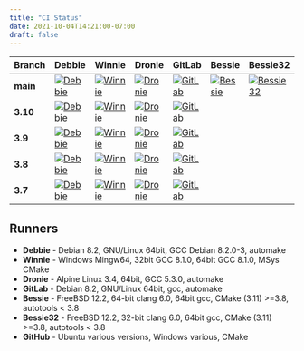 ```yaml
---
title: "CI Status"
date: 2021-10-04T14:21:00-07:00
draft: false
---
```


| Branch | Debbie | Winnie | Dronie | GitLab | Bessie | Bessie32 | GitHub |
| ------ | ------ | ------ | ------ | ------ | ------ | -------- | ------ |
| **main** | [![Debbie](https://debbie.postgis.net/buildStatus/icon?job=GEOS_Master)](https://debbie.postgis.net/view/GEOS/job/GEOS_Master/) | [![Winnie](https://winnie.postgis.net:444/view/GEOS/job/GEOS_Master/badge/icon)](https://winnie.postgis.net:444/view/GEOS/job/GEOS_Master/) | [![Dronie](https://dronie.osgeo.org/api/badges/geos/geos/status.svg?ref=refs/heads/main)](https://dronie.osgeo.org/geos/geos?ref=refs/heads/main) | [![GitLab](https://gitlab.com/geos/libgeos/badges/main/pipeline.svg)](https://gitlab.com/geos/libgeos/commits/main) | [![Bessie](https://debbie.postgis.net/buildStatus/icon?job=GEOS_Worker_Run/label=bessie&BRANCH=main)](https://debbie.postgis.net/view/GEOS/job/GEOS_Worker_Run/label=bessie) | [![Bessie32](https://debbie.postgis.net/buildStatus/icon?job=GEOS_Worker_Run/label=bessie32&BRANCH=main)](https://debbie.postgis.net/view/GEOS/job/GEOS_Worker_Run/label=bessie32) | [![GitHub](https://github.com/libgeos/geos/workflows/CI/badge.svg?branch=main)](https://github.com/libgeos/geos/actions?query=workflow%3ACI+branch%3Amain) |
| **3.10** | [![Debbie](https://debbie.postgis.net/buildStatus/icon?job=GEOS_Branch_3.10)](https://debbie.postgis.net/view/job/GEOS_Branch_3.10/) | [![Winnie](https://winnie.postgis.net:444/view/GEOS/job/GEOS_Branch_3.10/badge/icon)](https://winnie.postgis.net:444/view/GEOS/job/GEOS_Branch_3.10/) | [![Dronie](https://dronie.osgeo.org/api/badges/geos/geos/status.svg?ref=refs/heads/3.10)](https://dronie.osgeo.org/geos/geos?refs/heads/3.10) | [![GitLab](https://gitlab.com/geos/libgeos/badges/3.10/pipeline.svg)](https://gitlab.com/geos/libgeos/commits/3.10) |  |  | [![GitHub](https://github.com/libgeos/geos/workflows/CI/badge.svg?branch=3.10)](https://github.com/libgeos/geos/actions?query=branch%3A3.10) |
| **3.9** | [![Debbie](https://debbie.postgis.net/buildStatus/icon?job=GEOS_Branch_3.9)](https://debbie.postgis.net/view/job/GEOS_Branch_3.9/) | [![Winnie](https://winnie.postgis.net:444/view/GEOS/job/GEOS_Branch_3.9/badge/icon)](https://winnie.postgis.net:444/view/GEOS/job/GEOS_Branch_3.9/) | [![Dronie](https://dronie.osgeo.org/api/badges/geos/geos/status.svg?ref=refs/heads/3.9)](https://dronie.osgeo.org/geos/geos?refs/heads/3.9) | [![GitLab](https://gitlab.com/geos/libgeos/badges/3.9/pipeline.svg)](https://gitlab.com/geos/libgeos/commits/3.9) |  |  | [![GitHub](https://github.com/libgeos/geos/workflows/CI/badge.svg?branch=3.9)](https://github.com/libgeos/geos/actions?query=branch%3A3.9) |
| **3.8** | [![Debbie](https://debbie.postgis.net/buildStatus/icon?job=GEOS_Branch_3.8)](https://debbie.postgis.net/view/job/GEOS_Branch_3.8/) | [![Winnie](https://winnie.postgis.net:444/view/GEOS/job/GEOS_Branch_3.8/badge/icon)](https://winnie.postgis.net:444/view/GEOS/job/GEOS_Branch_3.8/) | [![Dronie](https://dronie.osgeo.org/api/badges/geos/geos/status.svg?ref=refs/heads/3.8)](https://dronie.osgeo.org/geos/geos?refs/heads/3.8) | [![GitLab](https://gitlab.com/geos/libgeos/badges/3.8/pipeline.svg)](https://gitlab.com/geos/libgeos/commits/3.8) |  |  | [![GitHub](https://github.com/libgeos/geos/workflows/CI/badge.svg?branch=3.8)](https://github.com/libgeos/geos/actions?query=branch%3A3.8) |
| **3.7** | [![Debbie](https://debbie.postgis.net/buildStatus/icon?job=GEOS_Branch_3.7)](https://debbie.postgis.net/view/job/GEOS_Branch_3.7/) | [![Winnie](https://winnie.postgis.net:444/view/GEOS/job/GEOS_Branch_3.7/badge/icon)](https://winnie.postgis.net:444/view/GEOS/job/GEOS_Branch_3.7/) | [![Dronie](https://dronie.osgeo.org/api/badges/geos/geos/status.svg?ref=refs/heads/3.7)](https://dronie.osgeo.org/geos/geos?refs/heads/3.7) | [![GitLab](https://gitlab.com/geos/libgeos/badges/3.7/pipeline.svg)](https://gitlab.com/geos/libgeos/commits/3.7) |  |  |  |


## Runners

* **Debbie** - Debian 8.2, GNU/Linux 64bit, GCC Debian 8.2.0-3, automake
* **Winnie** - Windows Mingw64, 32bit GCC 8.1.0, 64bit GCC 8.1.0, MSys CMake
* **Dronie** - Alpine Linux 3.4, 64bit, GCC 5.3.0, automake
* **GitLab** - Debian 8.2, GNU/Linux 64bit, gcc, automake
* **Bessie** - FreeBSD 12.2, 64-bit clang 6.0, 64bit gcc, CMake (3.11) >=3.8, autotools < 3.8
* **Bessie32** - FreeBSD 12.2, 32-bit clang 6.0, 64bit gcc, CMake (3.11) >=3.8, autotools < 3.8
* **GitHub** - Ubuntu various versions, Windows various, CMake
